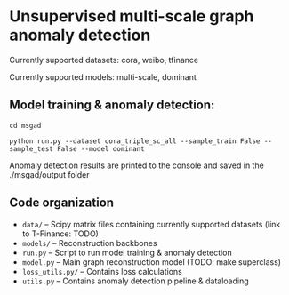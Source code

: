 # Unsupervised multi-scale graph anomaly detection

Currently supported datasets: cora, weibo, tfinance

Currently supported models: multi-scale, dominant

## Model training & anomaly detection:
```
cd msgad

python run.py --dataset cora_triple_sc_all --sample_train False --sample_test False --model dominant
```

Anomaly detection results are printed to the console and saved in the ./msgad/output folder

## Code organization
- `data/` – Scipy matrix files containing currently supported datasets (link to T-Finance: TODO)
- `models/` – Reconstruction backbones
- `run.py` – Script to run model training & anomaly detection
- `model.py` – Main graph reconstruction model (TODO: make superclass)
- `loss_utils.py/` – Contains loss calculations
- `utils.py` – Contains anomaly detection pipeline & dataloading